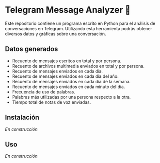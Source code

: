 # Telegram Message Analyzer 💬

Este repositorio contiene un programa escrito en Python para el análisis de conversaciones en Telegram. Utilizando esta herramienta podrás obtener diversos datos y gráficas sobre una conversación.

## Datos generados
- Recuento de mensajes escritos en total y por persona.
- Recuento de archivos multimedia enviados en total y por persona.
- Recuento de mensajes enviados en cada día.
- Recuento de mensajes enviados en cada día del año.
- Recuento de mensajes enviados en cada día de la semana.
- Recuento de mensajes enviados en cada minuto del día.
- Frecuencia de uso de palabras.
- Palabras más utilizadas por una persona respecto a la otra.
- Tiempo total de notas de voz enviadas.

## Instalación
_En construcción_

## Uso
_En construcción_
